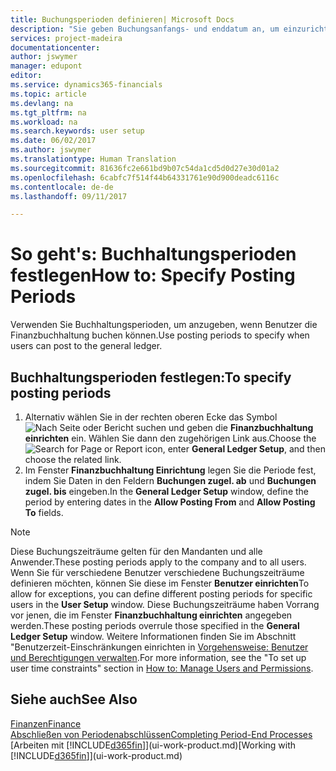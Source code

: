 ```yaml
---
title: Buchungsperioden definieren| Microsoft Docs
description: "Sie geben Buchungsanfangs- und enddatum an, um einzurichten, wenn Benutzer die Finanzbuchhaltung buchen können."
services: project-madeira
documentationcenter: 
author: jswymer
manager: edupont
editor: 
ms.service: dynamics365-financials
ms.topic: article
ms.devlang: na
ms.tgt_pltfrm: na
ms.workload: na
ms.search.keywords: user setup
ms.date: 06/02/2017
ms.author: jswymer
ms.translationtype: Human Translation
ms.sourcegitcommit: 81636fc2e661bd9b07c54da1cd5d0d27e30d01a2
ms.openlocfilehash: 6cabfc7f514f44b64331761e90d900deadc6116c
ms.contentlocale: de-de
ms.lasthandoff: 09/11/2017

---
```

# <a name="how-to-specify-posting-periods"></a><span data-ttu-id="bfbbd-103">So geht's: Buchhaltungsperioden festlegen</span><span class="sxs-lookup"><span data-stu-id="bfbbd-103">How to: Specify Posting Periods</span></span>
<span data-ttu-id="bfbbd-104">Verwenden Sie Buchhaltungsperioden, um anzugeben, wenn Benutzer die Finanzbuchhaltung buchen können.</span><span class="sxs-lookup"><span data-stu-id="bfbbd-104">Use posting periods to specify when users can post to the general ledger.</span></span>  

## <a name="to-specify-posting-periods"></a><span data-ttu-id="bfbbd-105">Buchhaltungsperioden festlegen:</span><span class="sxs-lookup"><span data-stu-id="bfbbd-105">To specify posting periods</span></span>
1. <span data-ttu-id="bfbbd-106">Alternativ wählen Sie in der rechten oberen Ecke das Symbol ![Nach Seite oder Bericht suchen](media/ui-search/search_small.png "Nach Seite oder Bericht suchen") und geben die **Finanzbuchhaltung einrichten** ein. Wählen Sie dann den zugehörigen Link aus.</span><span class="sxs-lookup"><span data-stu-id="bfbbd-106">Choose the ![Search for Page or Report](media/ui-search/search_small.png "Search for Page or Report icon") icon, enter **General Ledger Setup**, and then choose the related link.</span></span>  
2. <span data-ttu-id="bfbbd-107">Im Fenster **Finanzbuchhaltung Einrichtung** legen Sie die Periode fest, indem Sie Daten in den Feldern **Buchungen zugel. ab** und **Buchungen zugel. bis** eingeben.</span><span class="sxs-lookup"><span data-stu-id="bfbbd-107">In the **General Ledger Setup** window, define the period by entering dates in the **Allow Posting From** and **Allow Posting To** fields.</span></span>  

> [!NOTE]  
>   <span data-ttu-id="bfbbd-108">Diese Buchungszeiträume gelten für den Mandanten und alle Anwender.</span><span class="sxs-lookup"><span data-stu-id="bfbbd-108">These posting periods apply to the company and to all users.</span></span> <span data-ttu-id="bfbbd-109">Wenn Sie für verschiedene Benutzer verschiedene Buchungszeiträume definieren möchten, können Sie diese im Fenster **Benutzer einrichten**</span><span class="sxs-lookup"><span data-stu-id="bfbbd-109">To allow for exceptions, you can define different posting periods for specific users in the **User Setup** window.</span></span> <span data-ttu-id="bfbbd-110">Diese Buchungszeiträume haben Vorrang vor jenen, die im Fenster **Finanzbuchhaltung einrichten** angegeben werden.</span><span class="sxs-lookup"><span data-stu-id="bfbbd-110">These posting periods overrule those specified in the **General Ledger Setup** window.</span></span> <span data-ttu-id="bfbbd-111">Weitere Informationen finden Sie im Abschnitt "Benutzerzeit-Einschränkungen einrichten in [Vorgehensweise: Benutzer und Berechtigungen verwalten](ui-how-users-permissions.md).</span><span class="sxs-lookup"><span data-stu-id="bfbbd-111">For more information, see the "To set up user time constraints" section in [How to: Manage Users and Permissions](ui-how-users-permissions.md).</span></span>

## <a name="see-also"></a><span data-ttu-id="bfbbd-112">Siehe auch</span><span class="sxs-lookup"><span data-stu-id="bfbbd-112">See Also</span></span>
[<span data-ttu-id="bfbbd-113">Finanzen</span><span class="sxs-lookup"><span data-stu-id="bfbbd-113">Finance</span></span>](finance.md)  
[<span data-ttu-id="bfbbd-114">Abschließen von Periodenabschlüssen</span><span class="sxs-lookup"><span data-stu-id="bfbbd-114">Completing Period-End Processes</span></span>](year-how-complete-period-end-processes.md)  
<span data-ttu-id="bfbbd-115">[Arbeiten mit [!INCLUDE[d365fin](includes/d365fin_md.md)]](ui-work-product.md)</span><span class="sxs-lookup"><span data-stu-id="bfbbd-115">[Working with [!INCLUDE[d365fin](includes/d365fin_md.md)]](ui-work-product.md)</span></span>

